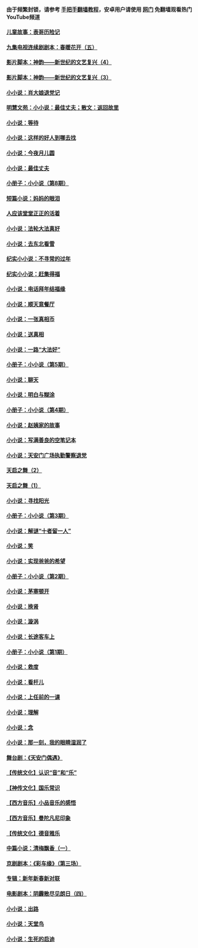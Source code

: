 #### 由于频繁封锁，请参考 [手把手翻墙教程](https://github.com/gfw-breaker/guides/wiki/)，安卓用户请使用 [网门](https://github.com/gfw-breaker/nogfw/blob/master/dl.md?t=06072001) 免翻墙观看热门YouTube频道 

#### [儿童故事：表哥历险记](../pages/328/383535.md?t=06072001) 

#### [九集电视连续剧剧本：春暖花开（五）](../pages/328/275919.md?t=06072001) 

#### [影片脚本：神韵——新世纪的文艺复兴（4）](../pages/328/266089.md?t=06072001) 

#### [影片脚本：神韵——新世纪的文艺复兴（3）](../pages/328/266087.md?t=06072001) 

#### [小小说：肖大娘退党记](../pages/328/239807.md?t=06072001) 

#### [明慧文苑：小小说：最佳丈夫；散文：返回故里](../pages/328/3439.md?t=06072001) 

#### [小小说：等待](../pages/328/223927.md?t=06072001) 

#### [小小说：这样的好人到哪去找](../pages/328/209396.md?t=06072001) 

#### [小小说：今夜月儿圆](../pages/328/193588.md?t=06072001) 

#### [小小说：最佳丈夫](../pages/328/190938.md?t=06072001) 

#### [小册子：小小说（第8期）](../pages/328/188202.md?t=06072001) 

#### [短篇小说：妈妈的眼泪](../pages/328/187712.md?t=06072001) 

#### [人应该堂堂正正的活着](../pages/328/182430.md?t=06072001) 

#### [小小说：法轮大法真好](../pages/328/174669.md?t=06072001) 

#### [小小说：去东北看雪](../pages/328/173882.md?t=06072001) 

#### [纪实小小说：不寻常的过年](../pages/328/173187.md?t=06072001) 

#### [纪实小小说：赶集得福](../pages/328/172652.md?t=06072001) 

#### [小小说：电话拜年结福缘](../pages/328/172533.md?t=06072001) 

#### [小小说：顺天意餐厅](../pages/328/170182.md?t=06072001) 

#### [小小说：一张真相币](../pages/328/169410.md?t=06072001) 

#### [小小说：送真相](../pages/328/166713.md?t=06072001) 

#### [小小说：一路“大法好”](../pages/328/162016.md?t=06072001) 

#### [小册子：小小说（第5期）](../pages/328/161131.md?t=06072001) 

#### [小小说：聊天](../pages/328/159640.md?t=06072001) 

#### [小小说：明白与糊涂](../pages/328/158101.md?t=06072001) 

#### [小册子：小小说（第4期）](../pages/328/158006.md?t=06072001) 

#### [小小说：赵姨家的故事](../pages/328/157843.md?t=06072001) 

#### [小小说：写满善良的空笔记本](../pages/328/157382.md?t=06072001) 

#### [小小说：天安门广场执勤警察退党](../pages/328/156982.md?t=06072001) 

#### [天启之舞（2）](../pages/328/153440.md?t=06072001) 

#### [天启之舞（1）](../pages/328/153439.md?t=06072001) 

#### [小小说：寻找阳光](../pages/328/153065.md?t=06072001) 

#### [小册子：小小说（第3期）](../pages/328/151715.md?t=06072001) 

#### [小小说：解谜“十者留一人”](../pages/328/148967.md?t=06072001) 

#### [小小说：笑](../pages/328/148905.md?t=06072001) 

#### [小小说：实现爸爸的希望](../pages/328/148096.md?t=06072001) 

#### [小册子：小小说（第2期）](../pages/328/147214.md?t=06072001) 

#### [小小说：茅塞顿开](../pages/328/147030.md?t=06072001) 

#### [小小说：换肾](../pages/328/146770.md?t=06072001) 

#### [小小说：漩涡](../pages/328/146683.md?t=06072001) 

#### [小小说：长途客车上](../pages/328/145076.md?t=06072001) 

#### [小册子：小小说（第1期）](../pages/328/143963.md?t=06072001) 

#### [小小说：救度](../pages/328/143927.md?t=06072001) 

#### [小小说：看杆儿](../pages/328/142137.md?t=06072001) 

#### [小小说：上任前的一课](../pages/328/140808.md?t=06072001) 

#### [小小说：理解](../pages/328/140476.md?t=06072001) 

#### [小小说：念](../pages/328/139513.md?t=06072001) 

#### [小小说：那一刻，我的眼睛湿润了](../pages/328/138476.md?t=06072001) 

#### [舞台剧：《天安门偶遇》](../pages/328/117155.md?t=06072001) 

#### [【传统文化】认识“音”和“乐”](../pages/328/108667.md?t=06072001) 

#### [【神传文化】国乐常识](../pages/328/104225.md?t=06072001) 

#### [【西方音乐】小品音乐的感悟](../pages/328/102924.md?t=06072001) 

#### [【西方音乐】曼陀凡尼印象](../pages/328/102922.md?t=06072001) 

#### [【传统文化】德音雅乐](../pages/328/102923.md?t=06072001) 

#### [中篇小说：清梅飘香（一）](../pages/328/101058.md?t=06072001) 

#### [京剧剧本：《彩车缘》（第三场）](../pages/328/96434.md?t=06072001) 

#### [专辑：新年新春新对联](../pages/328/94991.md?t=06072001) 

#### [电影剧本：阴霾散尽见朗日（四）](../pages/328/87081.md?t=06072001) 

#### [小小说：出路](../pages/328/84848.md?t=06072001) 

#### [小小说：天堂鸟](../pages/328/83084.md?t=06072001) 

#### [小小说：生死的启迪](../pages/328/70977.md?t=06072001) 

